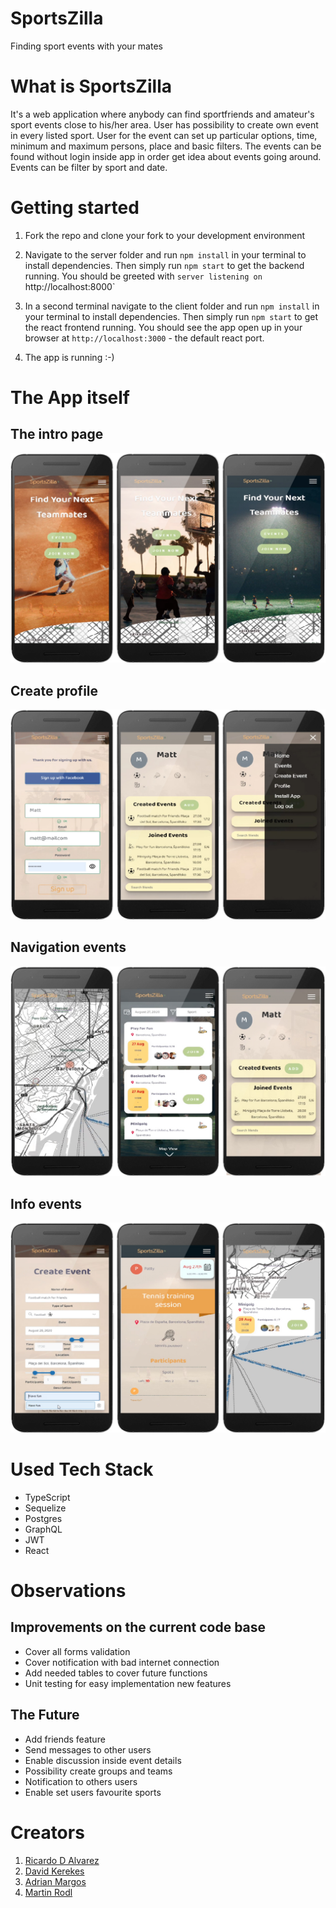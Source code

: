 # SportsZilla

Finding sport events with your mates

# What is SportsZilla

It's a web application where anybody can find sportfriends and amateur's sport events close to his/her area. User has possibility to create own event in every listed sport. User for the event can set up particular options, time, minimum and maximum persons, place and basic filters. The events can be found without login inside app in order get idea about events going around. Events can be filter by sport and date.

# Getting started

1. Fork the repo and clone your fork to your development environment

2. Navigate to the server folder and run `npm install` in your terminal to install dependencies. Then simply run `npm start` to get the backend running. You should be greeted with `server listening on `http://localhost:8000`

3. In a second terminal navigate to the client folder and run `npm install` in your terminal to install dependencies. Then simply run `npm start` to get the react frontend running. You should see the app open up in your browser at `http://localhost:3000` - the default react port.

4. The app is running :-)

# The App itself

## The intro page

![Intro page](/__screenshots/intro_page.jpg)

## Create profile

![Create profile](/__screenshots/create_profile.jpg)

## Navigation events

![Events](/__screenshots/events.jpg)

## Info events

![Info Event](/__screenshots/info_event.jpg)

# Used Tech Stack

- TypeScript
- Sequelize
- Postgres
- GraphQL
- JWT
- React

# Observations

## Improvements on the current code base

- Cover all forms validation
- Cover notification with bad internet connection
- Add needed tables to cover future functions
- Unit testing for easy implementation new features

## The Future

- Add friends feature
- Send messages to other users
- Enable discussion inside event details
- Possibility create groups and teams
- Notification to others users
- Enable set users favourite sports

# Creators

1. [Ricardo D Alvarez](https://github.com/rikiDalvarez)
2. [David Kerekes](https://github.com/noiffion/)
3. [Adrian Margos](https://github.com/adrimargbxl)
4. [Martin Rodl](https://github.com/martinrodl)
